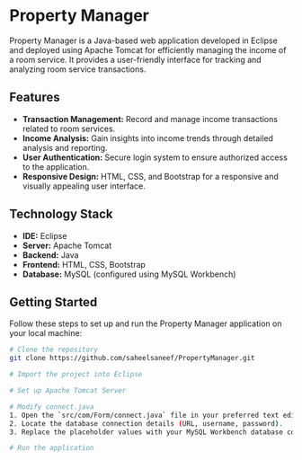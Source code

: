 # Property Manager

Property Manager is a Java-based web application developed in Eclipse and deployed using Apache Tomcat for efficiently managing the income of a room service. It provides a user-friendly interface for tracking and analyzing room service transactions.

## Features

- **Transaction Management:** Record and manage income transactions related to room services.
- **Income Analysis:** Gain insights into income trends through detailed analysis and reporting.
- **User Authentication:** Secure login system to ensure authorized access to the application.
- **Responsive Design:** HTML, CSS, and Bootstrap for a responsive and visually appealing user interface.

## Technology Stack

- **IDE:** Eclipse
- **Server:** Apache Tomcat
- **Backend:** Java
- **Frontend:** HTML, CSS, Bootstrap
- **Database:** MySQL (configured using MySQL Workbench)

## Getting Started

Follow these steps to set up and run the Property Manager application on your local machine:

```bash
# Clone the repository
git clone https://github.com/saheelsaneef/PropertyManager.git

# Import the project into Eclipse

# Set up Apache Tomcat Server

# Modify connect.java
1. Open the `src/com/Form/connect.java` file in your preferred text editor.
2. Locate the database connection details (URL, username, password).
3. Replace the placeholder values with your MySQL Workbench database configuration.

# Run the application

